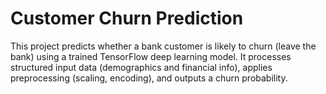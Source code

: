 # Customer Churn Prediction

This project predicts whether a bank customer is likely to churn (leave the bank) using a trained TensorFlow deep learning model. It processes structured input data (demographics and financial info), applies preprocessing (scaling, encoding), and outputs a churn probability.


